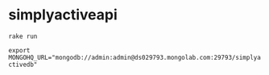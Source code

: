 # simplyactiveapi

`rake run`

`export MONGOHQ_URL="mongodb://admin:admin@ds029793.mongolab.com:29793/simplyactivedb"`
